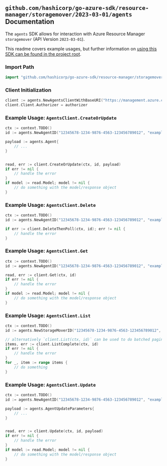 
## `github.com/hashicorp/go-azure-sdk/resource-manager/storagemover/2023-03-01/agents` Documentation

The `agents` SDK allows for interaction with Azure Resource Manager `storagemover` (API Version `2023-03-01`).

This readme covers example usages, but further information on [using this SDK can be found in the project root](https://github.com/hashicorp/go-azure-sdk/tree/main/docs).

### Import Path

```go
import "github.com/hashicorp/go-azure-sdk/resource-manager/storagemover/2023-03-01/agents"
```


### Client Initialization

```go
client := agents.NewAgentsClientWithBaseURI("https://management.azure.com")
client.Client.Authorizer = authorizer
```


### Example Usage: `AgentsClient.CreateOrUpdate`

```go
ctx := context.TODO()
id := agents.NewAgentID("12345678-1234-9876-4563-123456789012", "example-resource-group", "storageMoverName", "agentName")

payload := agents.Agent{
	// ...
}


read, err := client.CreateOrUpdate(ctx, id, payload)
if err != nil {
	// handle the error
}
if model := read.Model; model != nil {
	// do something with the model/response object
}
```


### Example Usage: `AgentsClient.Delete`

```go
ctx := context.TODO()
id := agents.NewAgentID("12345678-1234-9876-4563-123456789012", "example-resource-group", "storageMoverName", "agentName")

if err := client.DeleteThenPoll(ctx, id); err != nil {
	// handle the error
}
```


### Example Usage: `AgentsClient.Get`

```go
ctx := context.TODO()
id := agents.NewAgentID("12345678-1234-9876-4563-123456789012", "example-resource-group", "storageMoverName", "agentName")

read, err := client.Get(ctx, id)
if err != nil {
	// handle the error
}
if model := read.Model; model != nil {
	// do something with the model/response object
}
```


### Example Usage: `AgentsClient.List`

```go
ctx := context.TODO()
id := agents.NewStorageMoverID("12345678-1234-9876-4563-123456789012", "example-resource-group", "storageMoverName")

// alternatively `client.List(ctx, id)` can be used to do batched pagination
items, err := client.ListComplete(ctx, id)
if err != nil {
	// handle the error
}
for _, item := range items {
	// do something
}
```


### Example Usage: `AgentsClient.Update`

```go
ctx := context.TODO()
id := agents.NewAgentID("12345678-1234-9876-4563-123456789012", "example-resource-group", "storageMoverName", "agentName")

payload := agents.AgentUpdateParameters{
	// ...
}


read, err := client.Update(ctx, id, payload)
if err != nil {
	// handle the error
}
if model := read.Model; model != nil {
	// do something with the model/response object
}
```
